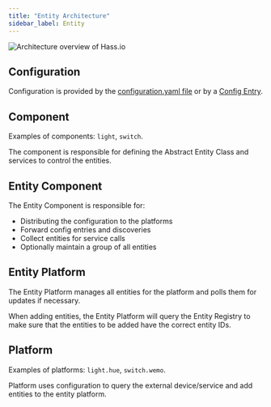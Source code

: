 ```yaml
---
title: "Entity Architecture"
sidebar_label: Entity
---
```


![Architecture overview of Hass.io](/img/en/architecture/entities_architecture.svg)

## Configuration

Configuration is provided by the [configuration.yaml file](configuration_yaml_index.md) or by a [Config Entry](config_entries_index.md).

## Component

Examples of components: `light`, `switch`.

The component is responsible for defining the Abstract Entity Class and services to control the entities.

## Entity Component

The Entity Component is responsible for:

 - Distributing the configuration to the platforms
 - Forward config entries and discoveries
 - Collect entities for service calls
 - Optionally maintain a group of all entities

## Entity Platform

The Entity Platform manages all entities for the platform and polls them for updates if necessary.

When adding entities, the Entity Platform will query the Entity Registry to make sure that the entities to be added have the correct entity IDs.

## Platform

Examples of platforms: `light.hue`, `switch.wemo`.

Platform uses configuration to query the external device/service and add entities to the entity platform.
